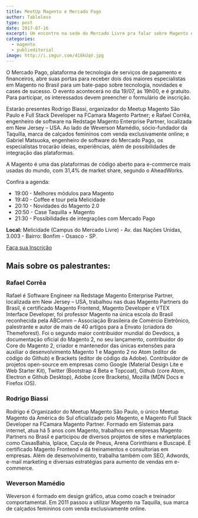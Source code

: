 ```yaml
---
title: MeetUp Magento e Mercado Pago
author: Tableless
type: post
date: 2017-07-16
excerpt: Um encontro na sede do Mercado Livre pra falar sobre Magento e plataformas de tecnologias de pagamento
categories:
  - magento
  - publieditorial
image: http://i.imgur.com/418kUqV.jpg
---
```


O Mercado Pago, plataforma de tecnologia de serviços de pagamento e financeiros, abre suas portas para receber dois dos maiores especialistas em Magento no Brasil para um bate-papo sobre tecnologia, novidades e cases de sucesso. O evento acontecerá no dia 19/07, às 19h00, e é gratuito. Para participar, os interessados devem preencher o formulário de inscrição.

Estarão presentes Rodrigo Biassi, organizador do Meetup Magento São Paulo e Full Stack Developer na FCamara Magento Partner; e Rafael Corrêa, engenheiro de software na Redstage Magento Enterprise Partner, localizada em New Jersey – USA. Ao lado de Weverson Mamédio, sócio-fundador da Taquilla, marca de calçados femininos com venda exclusivamente online; e Gabriel Matsuoka, engenheiro de software do Mercado Pago, os especialistas trocarão ideias, experiências, além de possibilidades de integração das plataformas.

A Magento é uma das plataformas de código aberto para e-commerce mais usadas do mundo, com 31,4% de market share, segundo o AheadWorks.

Confira a agenda:

- 19:00 - Melhores módulos para Magento
- 19:40 - Coffee e tour pela Melicidade
- 20:10 - Novidades do Magento 2.0
- 20:50 - Case Taquilla + Magento
- 21:30 - Possibilidades de integrações com Mercado Pago

**Local:** Melicidade (Campus do Mercado Livre) - Av. das Nações Unidas, 3.003 - Bairro: Bonfim - Osasco - SP.

[Faça sua Inscrição](http://bit.ly/2uMBJlP)

## Mais sobre os palestrantes:

### Rafael Corrêa
Rafael é Software Engineer na Redstage Magento Enterprise Partner, localizada em New Jersey – USA, trabalhou nas duas Magento Partners do Brasil, é certificado Magento Frontend, Magento Developer e VTEX Interface Developer, foi professor Magento na única escola do Brasil reconhecida pela ABComm – Associação Brasileira de Comércio Eletrônico, palestrante e autor de mais de 40 artigos para a Envato (criadora do Themeforest). Foi o segundo maior contribuidor mundial do Devdocs, a documentação oficial do Magento 2, no seu lançamento, contribuidor do Core do Magento 2, criador e mantenedor das únicas extensões para auxiliar o desenvolvimento Magento 1 e Magento 2 no Atom (editor de código do Github) e Brackets (editor de código da Adobe). Contribuidor de projetos open-source em empresas como Google (Material Design Lite e Web Starter Kit), Twitter (Bootstrap 4 Beta e Topcoat), Github (core Atom, Electron e Github Desktop), Adobe (core Brackets), Mozilla (MDN Docs e Firefox iOS).
 
 
### Rodrigo Biassi
Rodrigo é Organizador do Meetup Magento São Paulo, o único Meetup Magento da América do Sul oficializado pelo Magento, e Magento Full Stack Developer na FCamara Magento Partner. Formado em Sistemas para internet, atua há 5 anos com Magento, trabalhou em empresas Magento Partners no Brasil e participou de diversos projetos de sites e marketplaces como CasasBahia, Iplace, Caçula de Pneus, Arena Corinthians e Buscapé. É certificado Magento Frontend e dá treinamentos e consultorias em empresas. Além de desenvolvimento, trabalha também com SEO, Adwords, e-mail marketing e diversas estratégias para aumento de vendas em e-commerce.

### Weverson Mamédio
Weverson é formado em design gráfico, atua como coach e treinador comportamental. Em 2011 passou a utilizar Magento na Taquilla, sua marca de calçados femininos com venda exclusivamente online.
